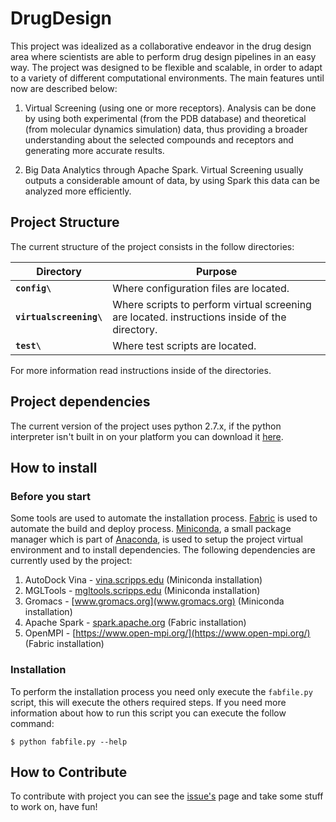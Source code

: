 # DrugDesign

This project was idealized as a collaborative endeavor in the drug design area where scientists are able to perform drug design pipelines in an easy way. The project was designed to be flexible and scalable, in order to adapt to a variety of different computational environments. The main features until now are described below:

1. Virtual Screening (using one or more receptors).
Analysis can be done by using both experimental (from the PDB database) and theoretical (from molecular dynamics simulation) data, thus providing a broader understanding about the selected compounds and receptors and generating more accurate results.

2. Big Data Analytics through Apache Spark.
Virtual Screening usually outputs a considerable amount of data, by using Spark this data can be analyzed more efficiently.

## Project Structure

The current structure of the project consists in the follow directories:

| Directory | Purpose |
|-----------|---------|
|**`config\`**|Where configuration files are located.|
|**`virtualscreening\`**|Where scripts to perform virtual screening are located. instructions inside of the directory.|
|**`test\`**|Where test scripts are located.|

For more information read instructions inside of the directories.

## Project dependencies

The current version of the project uses python 2.7.x, if the python interpreter isn't built in on your platform you can download it [here](https://www.python.org/downloads/).

## How to install
### Before you start

Some tools are used to automate the installation process. [Fabric](http://www.fabfile.org/) is used to automate the build and deploy process. [Miniconda](http://conda.pydata.org/miniconda.html), a small package manager which is part of [Anaconda](https://www.continuum.io/anaconda-overview), is used to setup the project virtual environment and to install dependencies. The following dependencies are currently used by the project:

1. AutoDock Vina - [vina.scripps.edu](vina.scripps.edu) (Miniconda installation)
2. MGLTools - [mgltools.scripps.edu](mgltools.scripps.edu) (Miniconda installation)
3. Gromacs - [www.gromacs.org](www.gromacs.org) (Miniconda installation)
4. Apache Spark - [spark.apache.org](spark.apache.org) (Fabric installation)
5. OpenMPI - [https://www.open-mpi.org/](https://www.open-mpi.org/) (Fabric installation)

### Installation

To perform the installation process you need only execute the `fabfile.py` script, this will execute the others required steps. If you need more information about how to run this script you can execute the follow command:

`$ python fabfile.py --help`

## How to Contribute

To contribute with project you can see the [issue's](https://github.com/rodrigofaccioli/drugdesign/issues) page and take some stuff to work on, have fun!

